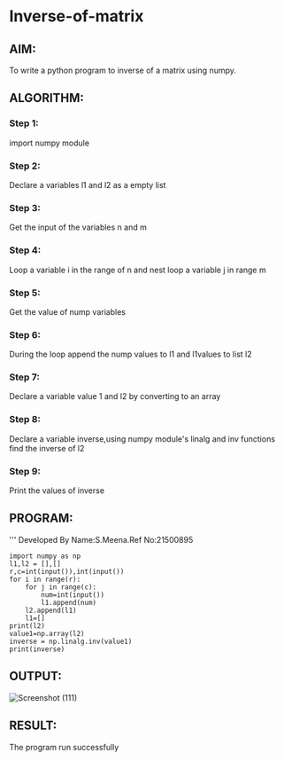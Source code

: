 # Inverse-of-matrix

## AIM:
To write a python program to inverse of a matrix using numpy.
## ALGORITHM:
### Step 1:
import numpy module
### Step 2:
Declare a variables l1 and l2 as a empty list
### Step 3:
Get the input of the variables n and m
### Step 4:
Loop a variable i in the range of n and nest loop a variable j in range m
### Step 5:
Get the value of nump variables
### Step 6:
During the loop append the nump values to l1 and l1values to list l2
### Step 7:
Declare a variable value 1 and l2 by converting to an array
### Step 8:
Declare a variable inverse,using numpy module's linalg and inv functions find the inverse of l2
### Step 9:
Print the values of inverse

## PROGRAM:
'''
Developed By Name:S.Meena.Ref No:21500895
```
import numpy as np
l1,l2 = [],[]
r,c=int(input()),int(input())
for i in range(r):
    for j in range(c):
        num=int(input())
        l1.append(num)
    l2.append(l1)
    l1=[]
print(l2)
value1=np.array(l2)
inverse = np.linalg.inv(value1)
print(inverse)
```
## OUTPUT:
![Screenshot (111)](https://user-images.githubusercontent.com/94677128/153770781-e8396b02-4676-4bc8-a3cf-3ed3fe19d272.png)

## RESULT:
The program run successfully
